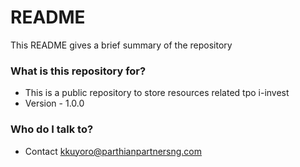 # README #

This README gives a brief summary of the repository

### What is this repository for? ###

* This is a public repository to store resources related tpo i-invest
* Version - 1.0.0

### Who do I talk to? ###

* Contact kkuyoro@parthianpartnersng.com